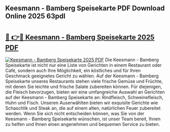 ## Keesmann - Bamberg Speisekarte PDF Download Online 2025 63pdl

# <h2><a href="http://gc84l0.nevu.top/?p=Keesmann+-+Bamberg+Speisekarte">🔗 👉🔴 Keesmann - Bamberg Speisekarte 2025 PDF</a></h2>

[![Keesmann - Bamberg Speisekarte 2025 PDF](https://i.imgur.com/dBaPXMq.png)](http://gc84l0.nevu.top/?p=Keesmann+-+Bamberg+Speisekarte)
Die Keesmann - Bamberg Speisekarte ist nicht nur eine Liste von Gerichten in einem Restaurant oder Café, sondern auch Ihre Möglichkeit, ein köstliches und für Ihren Geschmack geeignetes Gericht zu wählen. Auf der Keesmann - Bamberg Speisekarte unseres Restaurants stehen viele frische Gemüse und Früchte, mit denen Sie leichte und frische Salate zubereiten können. Für diejenigen, die Fleisch bevorzugen, bieten wir eine umfangreiche Auswahl an Gerichten auf der Keesmann - Bamberg Speisekarte an: Rindfleisch, Schweinefleisch, Huhn und Fisch. Unseren Auserwählten bieten wir exquisite Gerichte wie Schaschlik und Steak an, die auf einem alten, natürlichen Feuer zubereitet werden. Wenn Sie sich nicht entscheiden können, was Sie von der Keesmann - Bamberg Speisekarte wünschen, ist unser Team bereit, Ihnen zu helfen und Ihnen einen angenehmen und bequemen Service zu bieten.
